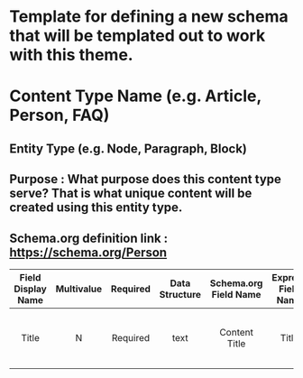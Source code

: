 # Template for defining a new schema that will be templated out to work with this theme.

# Content Type Name (e.g. Article, Person, FAQ)

## Entity Type (e.g. Node, Paragraph, Block)

## Purpose : What purpose does this content type serve? That is what unique content will be created using this entity type.

## Schema.org definition link : https://schema.org/Person

| Field Display Name | Multivalue | Required | Data Structure | Schema.org Field Name | Express Field Name | Express Data Structure | Notes                                 |
| :----------------: | :--------: | :------: | :------------: | :-------------------: | :----------------: | :--------------------: | ------------------------------------- |
|       Title        |     N      | Required |      text      |     Content Title     |       Title        |          text          | _used by pathauto for generating URL_ |
